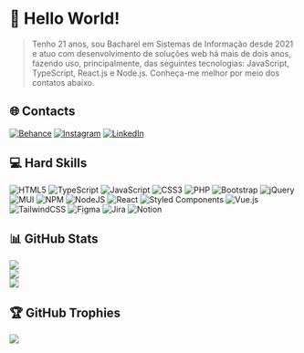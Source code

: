 # :wave: Hello World!
> Tenho 21 anos, sou Bacharel em Sistemas de Informação desde 2021 e atuo com desenvolvimento de soluções web há mais de dois anos, fazendo uso, principalmente, das seguintes tecnologias: JavaScript, TypeScript, React.js e Node.js. Conheça-me melhor por meio dos contatos abaixo.


## 🌐 Contacts
[![Behance](https://img.shields.io/badge/Behance-1769ff?logo=behance&logoColor=white)](https://behance.net/josuelustosa) [![Instagram](https://img.shields.io/badge/Instagram-%23E4405F.svg?logo=Instagram&logoColor=white)](https://instagram.com/ojosuefilho) [![LinkedIn](https://img.shields.io/badge/LinkedIn-%230077B5.svg?logo=linkedin&logoColor=white)](https://linkedin.com/in/josue-lustosa) 

## 💻 Hard Skills
![HTML5](https://img.shields.io/badge/html5-%23E34F26.svg?style=for-the-badge&logo=html5&logoColor=white) ![TypeScript](https://img.shields.io/badge/typescript-%23007ACC.svg?style=for-the-badge&logo=typescript&logoColor=white) ![JavaScript](https://img.shields.io/badge/javascript-%23323330.svg?style=for-the-badge&logo=javascript&logoColor=%23F7DF1E) ![CSS3](https://img.shields.io/badge/css3-%231572B6.svg?style=for-the-badge&logo=css3&logoColor=white) ![PHP](https://img.shields.io/badge/php-%23777BB4.svg?style=for-the-badge&logo=php&logoColor=white) ![Bootstrap](https://img.shields.io/badge/bootstrap-%23563D7C.svg?style=for-the-badge&logo=bootstrap&logoColor=white) ![jQuery](https://img.shields.io/badge/jquery-%230769AD.svg?style=for-the-badge&logo=jquery&logoColor=white) ![MUI](https://img.shields.io/badge/MUI-%230081CB.svg?style=for-the-badge&logo=material-ui&logoColor=white) ![NPM](https://img.shields.io/badge/NPM-%23000000.svg?style=for-the-badge&logo=npm&logoColor=white) ![NodeJS](https://img.shields.io/badge/node.js-6DA55F?style=for-the-badge&logo=node.js&logoColor=white) ![React](https://img.shields.io/badge/react-%2320232a.svg?style=for-the-badge&logo=react&logoColor=%2361DAFB) ![Styled Components](https://img.shields.io/badge/styled--components-DB7093?style=for-the-badge&logo=styled-components&logoColor=white) ![Vue.js](https://img.shields.io/badge/vuejs-%2335495e.svg?style=for-the-badge&logo=vuedotjs&logoColor=%234FC08D) ![TailwindCSS](https://img.shields.io/badge/tailwindcss-%2338B2AC.svg?style=for-the-badge&logo=tailwind-css&logoColor=white) 	![Figma](https://img.shields.io/badge/figma-%23F24E1E.svg?style=for-the-badge&logo=figma&logoColor=white) ![Jira](https://img.shields.io/badge/jira-%230A0FFF.svg?style=for-the-badge&logo=jira&logoColor=white) ![Notion](https://img.shields.io/badge/Notion-%23000000.svg?style=for-the-badge&logo=notion&logoColor=white)

## 📊 GitHub Stats
![](https://github-readme-stats.vercel.app/api/top-langs/?username=josuelustosa&theme=dark&hide_border=true&include_all_commits=false&count_private=false&layout=compact)<br/>
![](https://github-readme-streak-stats.herokuapp.com/?user=josuelustosa&theme=dark&hide_border=true)<br/>
![](https://github-readme-stats.vercel.app/api?username=josuelustosa&theme=dark&hide_border=true&include_all_commits=false&count_private=false)

## 🏆 GitHub Trophies
![](https://github-profile-trophy.vercel.app/?username=josuelustosa&theme=onedark&no-frame=true&no-bg=false&margin-w=4)

<!-- --- -->
<!-- [![](https://visitcount.itsvg.in/api?id=josuelustosa&icon=5&color=12)](https://visitcount.itsvg.in) -->
